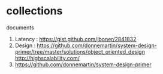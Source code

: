 # collections
documents

1. Latency : https://gist.github.com/jboner/2841832
2. Design : https://github.com/donnemartin/system-design-primer/tree/master/solutions/object_oriented_design
            http://highscalability.com/
3. https://github.com/donnemartin/system-design-primer
